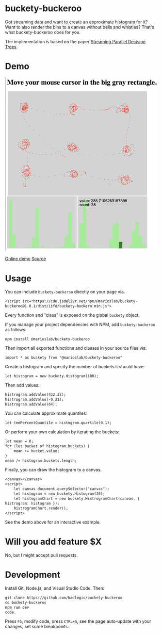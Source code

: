 # buckety-buckeroo
Got streaming data and want to create an approximate histogram for it? Want to also render the bins to a canvas without bells and whistles? That's what buckety-buckeroo does for you.

The implementation is based on the paper [Streaming Parallel Decision Trees](http://jmlr.org/papers/volume11/ben-haim10a/ben-haim10a.pdf).

# Demo
![demo.png](demo.png)

[Online demo](https://marioslab.io/dump/buckety-buckeroo)
[Source](https://github.com/badlogic/buckety-buckeroo/blob/main/index.html)

# Usage
You can include `buckety-buckeroo` directly on your page via.
```
<script src="https://cdn.jsdelivr.net/npm/@marioslab/buckety-buckeroo@1.0.1/dist/iife/buckety-buckero.min.js">
```

Every function and "class" is exposed on the global `buckety` object.

If you manage your project dependencies with NPM, add `buckety-buckeroo` as follows:

```
npm install @marioslab/buckety-buckeroo
```

Then import all exported functions and classes in your source files via:

```
import * as buckety from "@marioslab/buckety-buckeroo"
```

Create a histogram and specify the number of buckets it should have:

```
let histogram = new buckety.Histogram(100);
```

Then add values:

```
histrogram.addValue(432.32);
histrogram.addValue(-0.21);
histrogram.addValue(64);
```

You can calculate approximate quantiles:

```
let tenPercentQuantile = histogram.quartile(0.1);
```

Or perform your own calculation by iterating the buckets:

```
let mean = 0;
for (let bucket of histogram.buckets) {
	mean += bucket.value;
}
mean /= histogram.buckets.length;
```

Finally, you can draw the histogram to a canvas.

```
<canvas></canvas>
<script>
	let canvas document.querySelector("canvas");
	let histogram = new buckety.Histogram(20);
	let histogramChart = new buckety.HistrogramChart(canvas, { histrogram: histogram });
	histrogramChart.render();
</script>
```

See the demo above for an interactive example.

# Will you add feature $X
No, but I might accept pull requests.

# Development
Install Git, Node.js, and Visual Studio Code. Then:

```
git clone https://github.com/badlogic/buckety-buckeroo
cd buckety-buckeroo
npm run dev
code.
```

Press `F5`, modify code, press `CTRL+S`, see the page auto-update with your changes, set some breakpoints.